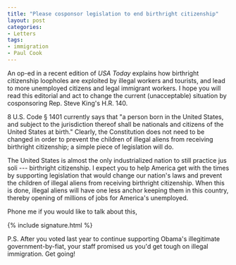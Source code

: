 ```yaml
---
title: "Please cosponsor legislation to end birthright citizenship"
layout: post
categories:
- Letters
tags:
- immigration
- Paul Cook
---
```


An op-ed in a recent edition of *USA Today* explains how birthright citizenship loopholes are exploited by illegal workers and tourists, and lead to more unemployed citizens and legal immigrant workers. I hope you will read this editorial and act to change the current (unacceptable) situation by cosponsoring Rep. Steve King's H.R. 140.

8 U.S. Code § 1401 currently says that "a person born in the United States, and subject to the jurisdiction thereof shall be nationals and citizens of the United States at birth." Clearly, the Constitution does not need to be changed in order to prevent the children of illegal aliens from receiving birthright citizenship; a simple piece of legislation will do.

The United States is almost the only industrialized nation to still practice jus soli --- birthright citizenship. I expect you to help America get with the times by supporting legislation that would change our nation's laws and prevent the children of illegal aliens from receiving birthright citizenship. When this is done, illegal aliens will have one less anchor keeping them in this country, thereby opening of millions of jobs for America's unemployed.

Phone me if you would like to talk about this,

{% include signature.html %}

P.S. After you voted last year to continue supporting Obama's illegitimate government-by-fiat, your staff promised us you'd get tough on illegal immigration. Get going!

